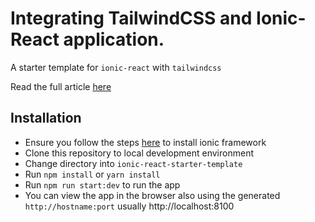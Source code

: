 # Integrating TailwindCSS and Ionic-React application.

A starter template for `ionic-react` with `tailwindcss`

Read the full article [here](https://medium.com/p/c038b95af704#3136-23e56f83a5eb)

## Installation
- Ensure you follow the steps [here](https://ionicframework.com/docs/intro/cli) to install ionic framework
- Clone this repository to local development environment
- Change directory into `ionic-react-starter-template`
- Run `npm install` or `yarn install`
- Run `npm run start:dev` to run the app
- You can view the app in the browser also using the generated `http://hostname:port` usually http://localhost:8100